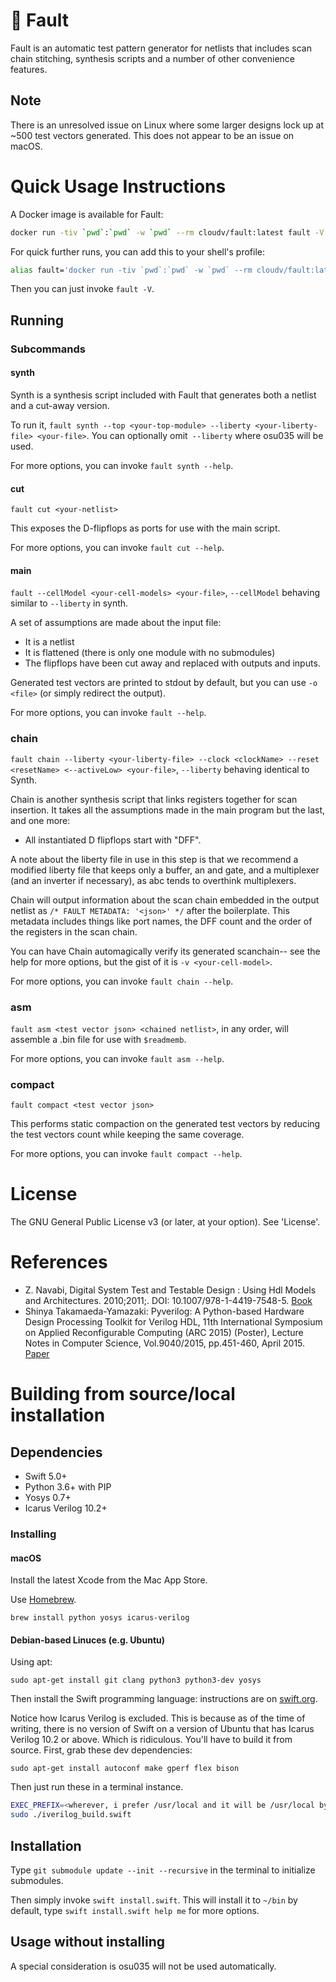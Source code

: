 # 🧪 Fault
Fault is an automatic test pattern generator for netlists that includes scan chain stitching, synthesis scripts and a number of other convenience features.

## Note
There is an unresolved issue on Linux where some larger designs lock up at ~500 test vectors generated. This does not appear to be an issue on macOS.

# Quick Usage Instructions
A Docker image is available for Fault:
```sh
docker run -tiv `pwd`:`pwd` -w `pwd` --rm cloudv/fault:latest fault -V
```

For quick further runs, you can add this to your shell's profile:
```sh
alias fault='docker run -tiv `pwd`:`pwd` -w `pwd` --rm cloudv/fault:latest fault'
```

Then you can just invoke `fault -V`.

## Running
### Subcommands
#### synth
Synth is a synthesis script included with Fault that generates both a netlist and a cut-away version.

To run it, `fault synth --top <your-top-module> --liberty <your-liberty-file> <your-file>`. You can optionally omit` --liberty` where osu035 will be used.

For more options, you can invoke `fault synth --help`.

#### cut
`fault cut <your-netlist>`

This exposes the D-flipflops as ports for use with the main script.

For more options, you can invoke `fault cut --help`.

#### main
`fault --cellModel <your-cell-models> <your-file>`, `--cellModel` behaving similar to `--liberty` in synth.

A set of assumptions are made about the input file:
* It is a netlist
* It is flattened (there is only one module with no submodules)
* The flipflops have been cut away and replaced with outputs and inputs.

Generated test vectors are printed to stdout by default, but you can use `-o <file>` (or simply redirect the output).

For more options, you can invoke `fault --help`.

### chain
`fault chain --liberty <your-liberty-file> --clock <clockName> --reset <resetName> <--activeLow> <your-file>`, `--liberty` behaving identical to Synth.

Chain is another synthesis script that links registers together for scan insertion. It takes all the assumptions made in the main program but the last, and one more:
* All instantiated D flipflops start with "DFF".

A note about the liberty file in use in this step is that we recommend a modified liberty file that keeps only a buffer, an and gate, and a multiplexer (and an inverter if necessary), as abc tends to overthink multiplexers.

Chain will output information about the scan chain embedded in the output netlist as `/* FAULT METADATA: '<json>' */` after the boilerplate. This metadata includes things like port names, the DFF count and the order of the registers in the scan chain.

You can have Chain automagically verify its generated scanchain-- see the help for more options, but the gist of it is `-v <your-cell-model>`.

For more options, you can invoke `fault chain --help`.

### asm
`fault asm <test vector json> <chained netlist>`, in any order, will assemble a .bin file for use with `$readmemb`.

For more options, you can invoke `fault asm --help`.

### compact
`fault compact <test vector json>`

This performs static compaction on the generated test vectors by reducing the test vectors count while keeping the same coverage.

For more options, you can invoke `fault compact --help`.

# License
The GNU General Public License v3 (or later, at your option). See 'License'.

# References
- Z. Navabi, Digital System Test and Testable Design : Using Hdl Models and Architectures. 2010;2011;. DOI: 10.1007/978-1-4419-7548-5.
[Book](https://ieeexplore.ieee.org/book/5266057)
- Shinya Takamaeda-Yamazaki: Pyverilog: A Python-based Hardware Design Processing Toolkit for Verilog HDL, 11th International Symposium on Applied Reconfigurable Computing (ARC 2015) (Poster), Lecture Notes in Computer Science, Vol.9040/2015, pp.451-460, April 2015.
[Paper](http://link.springer.com/chapter/10.1007/978-3-319-16214-0_42)

# Building from source/local installation
## Dependencies
* Swift 5.0+
* Python 3.6+ with PIP
* Yosys 0.7+
* Icarus Verilog 10.2+

### Installing
#### macOS
Install the latest Xcode from the Mac App Store.

Use [Homebrew](https://brew.sh).

`brew install python yosys icarus-verilog`

#### Debian-based Linuces (e.g. Ubuntu)
Using apt:

`sudo apt-get install git clang python3 python3-dev yosys`

Then install the Swift programming language: instructions are on [swift.org](https://swift.org/download/#using-downloads).

Notice how Icarus Verilog is excluded. This is because as of the time of writing, there is no version of Swift on a version of Ubuntu that has Icarus Verilog 10.2 or above. Which is ridiculous. You'll have to build it from source. First, grab these dev dependencies:

`sudo apt-get install autoconf make gperf flex bison`

Then just run these in a terminal instance.

```bash
EXEC_PREFIX=<wherever, i prefer /usr/local and it will be /usr/local by default but you do you>
sudo ./iverilog_build.swift
```

## Installation
Type `git submodule update --init --recursive` in the terminal to initialize submodules.

Then simply invoke `swift install.swift`. This will install it to `~/bin` by default, type `swift install.swift help me` for more options.

## Usage without installing
A special consideration is osu035 will not be used automatically. 
